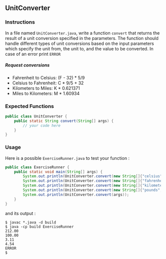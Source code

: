 ## UnitConverter

### Instructions

In a file named `UnitConverter.java`, write a function `convert` that returns the result of a unit conversion specified in the parameters. The function should handle different types of unit conversions based on the input parameters which specify the unit from, the unit to, and the value to be converted. In case of an error print `ERROR`

##### Request conversions

- Fahrenheit to Celsius: (F - 32) \* 5/9
- Celsius to Fahrenheit: C \* 9/5 + 32
- Kilometers to Miles: K \* 0.621371
- Miles to Kilometers: M \* 1.60934

### Expected Functions

```java
public class UnitConverter {
    public static String convert(String[] args) {
        // your code here
    }
}
```

### Usage

Here is a possible `ExerciseRunner.java` to test your function :

```java
public class ExerciseRunner {
    public static void main(String[] args) {
        System.out.println(UnitConverter.convert(new String[]{"celsius", "fahrenheit", "100"}));
        System.out.println(UnitConverter.convert(new String[]{"fahrenheit", "celsius", "212"}));
        System.out.println(UnitConverter.convert(new String[]{"kilometers", "miles", "5"}));
        System.out.println(UnitConverter.convert(new String[]{"pounds", "kilograms", "10"}));
        System.out.println(UnitConverter.convert(args));
    }
}
```

and its output :

```shell
$ javac *.java -d build
$ java -cp build ExerciseRunner
212.00
100.00
3.11
4.54
ERROR
$
```
